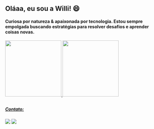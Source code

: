  ## Oláaa, eu sou a Willi!  😄 

#### Curiosa por natureza & apaixonada por tecnologia. Estou sempre empolgada buscando estratégias para resolver desafios e aprender coisas novas.

 <div>
  <a href="https://github.com/willihane">
  <img height="180em" src="https://github-readme-stats.vercel.app/api?username=willihane&show_icons=true&theme=dracula&include_all_commits=true&count_private=true"/>
  <img height="180em" src="https://github-readme-stats.vercel.app/api/top-langs/?username=willihane&layout=compact&langs_count=16&theme=dracula"/>
</div>

##
 ##### Contato:
 <div> 
   <a href="https://www.linkedin.com/in/williane-pereira/" target="_blank"><img src="https://img.shields.io/badge/-LinkedIn-%230077B5?style=for-the-badge&logo=linkedin&logoColor=white" target="_blank"></a> 
  <a href = "mailto:willyaneh@gmail.com"><img src="https://img.shields.io/badge/Gmail-D14836?style=for-the-badge&logo=gmail&logoColor=white" target="_blank"></a>

  ##
</div>
